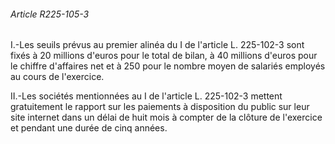 ###### Article R225-105-3

I.-Les seuils prévus au premier alinéa du I de l'article L. 225-102-3 sont fixés à 20 millions d'euros pour le total de bilan, à 40 millions d'euros pour le chiffre d'affaires net et à 250 pour le nombre moyen de salariés employés au cours de l'exercice.

II.-Les sociétés mentionnées au I de l'article L. 225-102-3 mettent gratuitement le rapport sur les paiements à disposition du public sur leur site internet dans un délai de huit mois à compter de la clôture de l'exercice et pendant une durée de cinq années.

